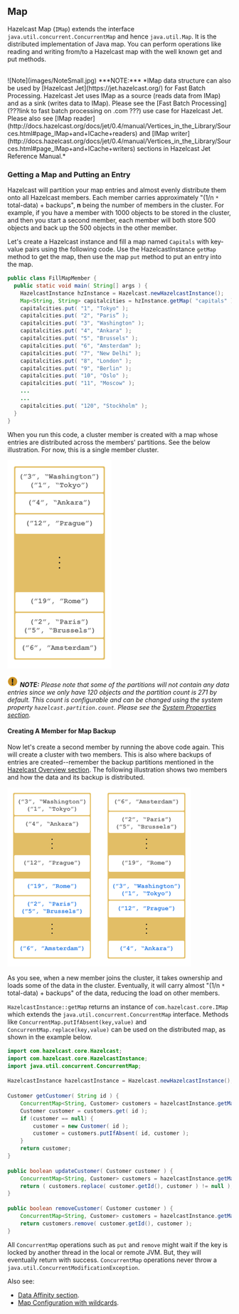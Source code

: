 

## Map

Hazelcast Map (`IMap`) extends the interface `java.util.concurrent.ConcurrentMap` and hence `java.util.Map`. It is the distributed implementation of Java map. You can perform operations like reading and writing from/to a Hazelcast map with the well known get and put methods.

<br>
![Note](images/NoteSmall.jpg) ***NOTE:*** *IMap data structure can also be used by [Hazelcast Jet](https://jet.hazelcast.org/) for Fast Batch Processing. Hazelcast Jet uses IMap as a source (reads data from IMap) and as a sink (writes data to IMap). Please see the [Fast Batch Processing](???link to fast batch processing on .com ???) use case for Hazelcast Jet. Please also see [IMap reader](http://docs.hazelcast.org/docs/jet/0.4/manual/Vertices_in_the_Library/Sources.html#page_IMap+and+ICache+readers) and [IMap writer](http://docs.hazelcast.org/docs/jet/0.4/manual/Vertices_in_the_Library/Sources.html#page_IMap+and+ICache+writers) sections in Hazelcast Jet Reference Manual.*
<br>

### Getting a Map and Putting an Entry

Hazelcast will partition your map entries and almost evenly distribute them onto all Hazelcast members. Each member carries approximately "(1/n `*` total-data) + backups", **n** being the number of members in the cluster. For example, if you have a member with 1000 objects to be stored in the cluster, and then you start a second member, each member will both store 500 objects and back up the 500 objects in the other member.

Let's create a Hazelcast instance and fill a map named `Capitals` with key-value pairs using the following code. Use the HazelcastInstance `getMap` method to get the map, then use the map `put` method to put an entry into the map.

```java
public class FillMapMember {
  public static void main( String[] args ) { 
    HazelcastInstance hzInstance = Hazelcast.newHazelcastInstance();
    Map<String, String> capitalcities = hzInstance.getMap( "capitals" ); 
    capitalcities.put( "1", "Tokyo" );
    capitalcities.put( "2", "Paris” );
    capitalcities.put( "3", "Washington" );
    capitalcities.put( "4", "Ankara" );
    capitalcities.put( "5", "Brussels" );
    capitalcities.put( "6", "Amsterdam" );
    capitalcities.put( "7", "New Delhi" );
    capitalcities.put( "8", "London" );
    capitalcities.put( "9", "Berlin" );
    capitalcities.put( "10", "Oslo" );
    capitalcities.put( "11", "Moscow" );
    ...
    ...
    capitalcities.put( "120", "Stockholm" );
  }
}
```

When you run this code, a cluster member is created with a map whose entries are distributed across the members' partitions. See the below illustration. For now, this is a single member cluster.

![Map Entries in a Single Member](images/1Node.png)

![image](images/NoteSmall.jpg) ***NOTE:*** *Please note that some of the partitions will not contain any data entries since we only have 120 objects and the partition count is 271 by default. This count is configurable and can be changed using the system property `hazelcast.partition.count`. Please see the [System Properties section](#system-properties).*

#### Creating A Member for Map Backup

Now let's create a second member by running the above code again. This will create a cluster with two members. This is also where backups of entries are created--remember the backup partitions mentioned in the [Hazelcast Overview section](#hazelcast-overview). The following illustration shows two members and how the data and its backup is distributed.

![Map Entries with Backups in Two Members](images/2Nodes.png)

As you see, when a new member joins the cluster, it takes ownership and loads some of the data in the cluster. Eventually, it will carry almost "(1/n `*` total-data) + backups" of the data, reducing the load on other members.

`HazelcastInstance::getMap` returns an instance of `com.hazelcast.core.IMap` which extends 
the `java.util.concurrent.ConcurrentMap` interface. Methods like 
`ConcurrentMap.putIfAbsent(key,value)` and `ConcurrentMap.replace(key,value)` can be used 
on the distributed map, as shown in the example below.

```java
import com.hazelcast.core.Hazelcast;
import com.hazelcast.core.HazelcastInstance;
import java.util.concurrent.ConcurrentMap;

HazelcastInstance hazelcastInstance = Hazelcast.newHazelcastInstance();

Customer getCustomer( String id ) {
    ConcurrentMap<String, Customer> customers = hazelcastInstance.getMap( "customers" );
    Customer customer = customers.get( id );
    if (customer == null) {
        customer = new Customer( id );
        customer = customers.putIfAbsent( id, customer );
    }
    return customer;
}               

public boolean updateCustomer( Customer customer ) {
    ConcurrentMap<String, Customer> customers = hazelcastInstance.getMap( "customers" );
    return ( customers.replace( customer.getId(), customer ) != null );            
}
                
public boolean removeCustomer( Customer customer ) {
    ConcurrentMap<String, Customer> customers = hazelcastInstance.getMap( "customers" );
    return customers.remove( customer.getId(), customer );           
}
```

All `ConcurrentMap` operations such as `put` and `remove` might wait if the key is locked by another thread in the local or remote JVM. But, they will eventually return with success. `ConcurrentMap` operations never throw a `java.util.ConcurrentModificationException`.

Also see:

- [Data Affinity section](#data-affinity).
- [Map Configuration with wildcards](#using-wildcards).


